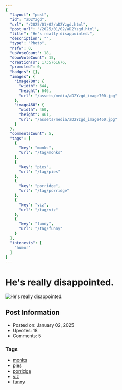 ```yaml
---
{
  "layout": "post",
  "id": "aD2Yzgd",
  "url": "/2025/01/02/aD2Yzgd.html",
  "post_url": "/2025/01/02/aD2Yzgd.html",
  "title": "He's really disappointed.",
  "description": "",
  "type": "Photo",
  "nsfw": 0,
  "upVoteCount": 18,
  "downVoteCount": 15,
  "creationTs": 1735761676,
  "promoted": 0,
  "badges": [],
  "images": {
    "image700": {
      "width": 644,
      "height": 646,
      "url": "/assets/media/aD2Yzgd_image700.jpg"
    },
    "image460": {
      "width": 460,
      "height": 461,
      "url": "/assets/media/aD2Yzgd_image460.jpg"
    }
  },
  "commentsCount": 5,
  "tags": [
    {
      "key": "monks",
      "url": "/tag/monks"
    },
    {
      "key": "pies",
      "url": "/tag/pies"
    },
    {
      "key": "porridge",
      "url": "/tag/porridge"
    },
    {
      "key": "viz",
      "url": "/tag/viz"
    },
    {
      "key": "funny",
      "url": "/tag/funny"
    }
  ],
  "interests": [
    "humor"
  ]
}
---
```


# He's really disappointed.

![He's really disappointed.](/assets/media/aD2Yzgd_image700.jpg)

## Post Information

- Posted on: January 02, 2025
- Upvotes: 18
- Comments: 5

### Tags

- [monks](/tag/monks)
- [pies](/tag/pies)
- [porridge](/tag/porridge)
- [viz](/tag/viz)
- [funny](/tag/funny)

